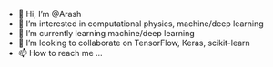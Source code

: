 - 👋 Hi, I’m @Arash
- 👀 I’m interested in computational physics, machine/deep learning
- 🌱 I’m currently learning machine/deep learning
- 💞️ I’m looking to collaborate on TensorFlow, Keras, scikit-learn
- 📫 How to reach me ...

<!---
Oolagh/Oolagh is a ✨ special ✨ repository because its `README.md` (this file) appears on your GitHub profile.
You can click the Preview link to take a look at your changes.
--->
